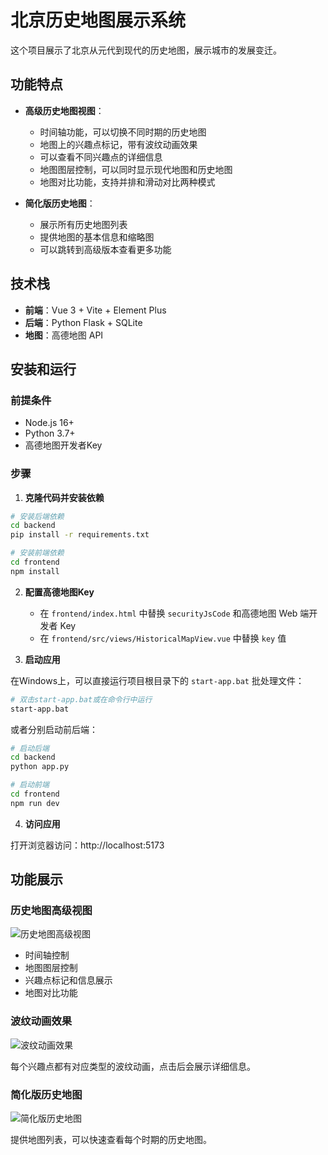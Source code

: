 # 北京历史地图展示系统

这个项目展示了北京从元代到现代的历史地图，展示城市的发展变迁。

## 功能特点

- **高级历史地图视图**：
  - 时间轴功能，可以切换不同时期的历史地图
  - 地图上的兴趣点标记，带有波纹动画效果
  - 可以查看不同兴趣点的详细信息
  - 地图图层控制，可以同时显示现代地图和历史地图
  - 地图对比功能，支持并排和滑动对比两种模式

- **简化版历史地图**：
  - 展示所有历史地图列表
  - 提供地图的基本信息和缩略图
  - 可以跳转到高级版本查看更多功能

## 技术栈

- **前端**：Vue 3 + Vite + Element Plus
- **后端**：Python Flask + SQLite
- **地图**：高德地图 API

## 安装和运行

### 前提条件

- Node.js 16+ 
- Python 3.7+
- 高德地图开发者Key

### 步骤

1. **克隆代码并安装依赖**

```bash
# 安装后端依赖
cd backend
pip install -r requirements.txt

# 安装前端依赖
cd frontend
npm install
```

2. **配置高德地图Key**
   - 在 `frontend/index.html` 中替换 `securityJsCode` 和高德地图 Web 端开发者 Key
   - 在 `frontend/src/views/HistoricalMapView.vue` 中替换 `key` 值

3. **启动应用**

在Windows上，可以直接运行项目根目录下的 `start-app.bat` 批处理文件：

```bash
# 双击start-app.bat或在命令行中运行
start-app.bat
```

或者分别启动前后端：

```bash
# 启动后端
cd backend
python app.py

# 启动前端
cd frontend
npm run dev
```

4. **访问应用**

打开浏览器访问：http://localhost:5173

## 功能展示

### 历史地图高级视图

![历史地图高级视图](docs/advanced-view.png)

- 时间轴控制
- 地图图层控制
- 兴趣点标记和信息展示
- 地图对比功能

### 波纹动画效果

![波纹动画效果](docs/ripple-effect.png)

每个兴趣点都有对应类型的波纹动画，点击后会展示详细信息。

### 简化版历史地图

![简化版历史地图](docs/simple-view.png)

提供地图列表，可以快速查看每个时期的历史地图。 